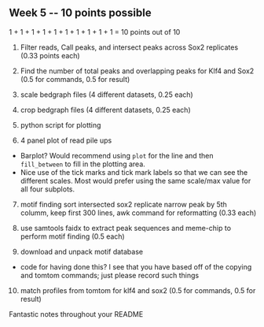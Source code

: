 ## Week 5 -- 10 points possible

1 + 1 + 1 + 1 + 1 + 1 + 1 + 1 + 1 + 1  = 10 points out of 10

1. Filter reads, Call peaks, and intersect peaks across Sox2 replicates (0.33 points each)

2. Find the number of total peaks and overlapping peaks for Klf4 and Sox2 (0.5 for commands, 0.5 for result)

3. scale bedgraph files (4 different datasets, 0.25 each)

4. crop bedgraph files (4 different datasets, 0.25 each)

5. python script for plotting


6. 4 panel plot of read pile ups

* Barplot? Would recommend using `plot` for the line and then `fill_between` to fill in the plotting area.
* Nice use of the tick marks and tick mark labels so that we can see the different scales. Most would prefer using the same scale/max value for all four subplots.


7. motif finding sort intersected sox2 replicate narrow peak by 5th columm, keep first 300 lines, awk command for reformatting (0.33 each)

8. use samtools faidx to extract peak sequences and meme-chip to perform motif finding (0.5 each)

9. download and unpack motif database

* code for having done this? I see that you have based off of the copying and tomtom commands; just please record such things

10. match profiles from tomtom for klf4 and sox2 (0.5 for commands, 0.5 for result)


Fantastic notes throughout your README

